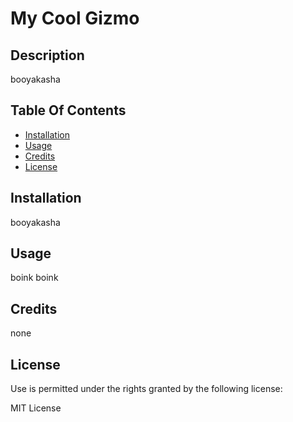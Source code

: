 # My Cool Gizmo

  ## Description

  booyakasha

  ## Table Of Contents

  * [Installation](#installation)
  * [Usage](#usage)
  * [Credits](#credits)
  * [License](#rights)
  

  ## Installation

  booyakasha

  ## Usage

  boink boink

  ## Credits

  none

  ## License

  Use is permitted under the rights granted by the following license:

  MIT License
  
